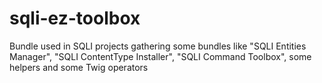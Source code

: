# sqli-ez-toolbox
Bundle used in SQLI projects gathering some bundles like "SQLI Entities Manager", "SQLI ContentType Installer", "SQLI Command Toolbox", some helpers and some Twig operators
